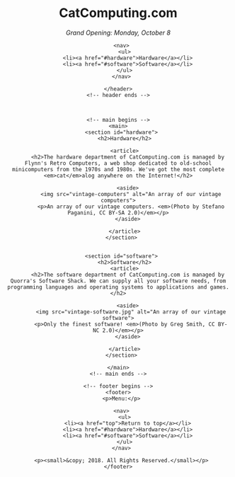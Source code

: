 <!DOCTYPE html>
<html lang="en">
  <head>
    <meta charset="UTF-8" />
    <title>CatComputing.com</title>
    <link href="css/style.css" rel="stylesheet" />
  </head>

  <body>
    <!-- header begins -->
    <header id="top">
      <h1>CatComputing.com</h1>
      <p><em>Grand Opening: Monday, October 8</em></p>

      <nav>
        <ul>
          <li><a href="#hardware">Hardware</a></li>
          <li><a href="#software">Software</a></li>
        </ul>
      </nav>

    </header>
    <!-- header ends -->



    <!-- main begins -->
    <main>
      <section id="hardware">
        <h2>Hardware</h2>

        <article>
          <h2>The hardware department of CatComputing.com is managed by Flynn's Retro Computers, a web shop dedicated to old-school minicomputers from the 1970s and 1980s. We've got the most complete <em>cat</em>alog anywhere on the Internet!</h2>

          <aside>
            <img src="vintage-computers" alt="An array of our vintage computers">
            <p>An array of our vintage computers. <em>(Photo by Stefano Paganini, CC BY-SA 2.0)</em></p>
          </aside>

        </article>
      </section>


      <section id="software">
        <h2>Software</h2>
        <article>
          <h2>The software department of CatComputing.com is managed by Quorra's Software Shack. We can supply all your software needs, from programming languages and operating systems to applications and games.</h2>

          <aside>
            <img src="vintage-software.jpg" alt="An array of our vintage software">
            <p>Only the finest software! <em>(Photo by Greg Smith, CC BY-NC 2.0)</em></p>
          </aside>

        </article>
      </section>

    </main>
    <!-- main ends -->

    <!-- footer begins -->
    <footer>
      <p>Menu:</p>

      <nav>
        <ul>
          <li><a href="top">Return to top</a></li>
          <li><a href="#hardware">Hardware</a></li>
          <li><a href="#software">Software</a></li>
        </ul>
      </nav>

      <p><small>&copy; 2018. All Rights Reserved.</small></p>
    </footer>
  </body>
</html>
